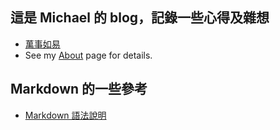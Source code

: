 ## 這是 Michael 的 blog，記錄一些心得及雜想
* [萬事如易](http://fate.gex.com.tw/ "Title")
* See my [About](/hp/test.md) page for details.   

## Markdown 的一些參考
* [Markdown 語法說明](http://markdown.tw/ "Title")

